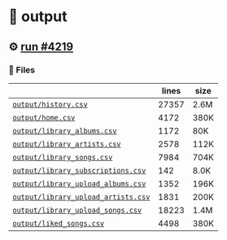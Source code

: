 # 📝  output 

## ⚙️ [run #4219](https://github.com/jwenerd/ytm-dl/actions/runs/15055621976)

### 📁 Files

|                                                                         |lines|size|
|-------------------------------------------------------------------------|-----|----|
|[`output/history.csv` ](output/history.csv)                              |27357|2.6M|
|[`output/home.csv` ](output/home.csv)                                    |4172 |380K|
|[`output/library_albums.csv` ](output/library_albums.csv)                |1172 |80K |
|[`output/library_artists.csv` ](output/library_artists.csv)              |2578 |112K|
|[`output/library_songs.csv` ](output/library_songs.csv)                  |7984 |704K|
|[`output/library_subscriptions.csv` ](output/library_subscriptions.csv)  |142  |8.0K|
|[`output/library_upload_albums.csv` ](output/library_upload_albums.csv)  |1352 |196K|
|[`output/library_upload_artists.csv` ](output/library_upload_artists.csv)|1831 |200K|
|[`output/library_upload_songs.csv` ](output/library_upload_songs.csv)    |18223|1.4M|
|[`output/liked_songs.csv` ](output/liked_songs.csv)                      |4498 |380K|